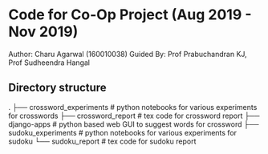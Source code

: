 # Code for Co-Op Project (Aug 2019 - Nov 2019)
Author: Charu Agarwal (160010038)
Guided By: Prof Prabuchandran KJ, Prof Sudheendra Hangal

## Directory structure
.
├── crossword_experiments # python notebooks for various experiments for crosswords
├── crossword_report # tex code for crossword report
├── django-apps # python based web GUI to suggest words for crossword
├── sudoku_experiments # python notebooks for various experiments for sudoku
└── sudoku_report # tex code for sudoku report


